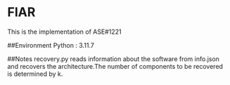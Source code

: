 # FIAR
This is the implementation of ASE#1221

##Environment
Python : 3.11.7

##Notes
recovery.py reads information about the software from info.json and recovers the architecture.The number of components to be recovered is determined by k.
